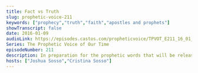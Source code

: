 ```yaml
---
title: Fact vs Truth
slug: prophetic-voice-211
keywords: ["prophecy","truth","faith","apostles and prophets"]
showTranscript: false
date: 2016-01-09
audioLink: https://episodes.castos.com/propheticvoice/TPVOT_E211_16_01_09-10_Fact_vs_Truth.mp3
Series: The Prophetic Voice of Our Time
episodeNumber: 211
description: In preparation for the prophetic words that will be released, we revisit the teaching on Facts vs. the Truth.
hosts: ["Joshua Sosso","Cristina Sosso"]
---
```

